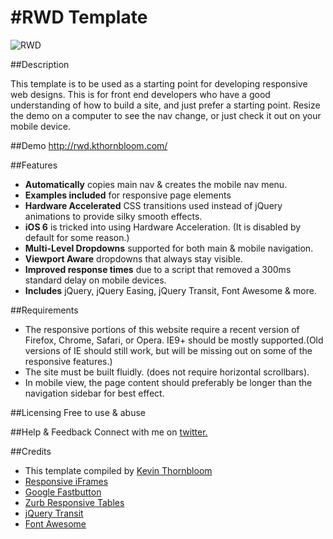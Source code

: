 #RWD Template
===================

![RWD](http://kthornbloom.com/public/rwd.jpg)

##Description


This template is to be used as a starting point for developing responsive web designs. This is for front end developers who have a good understanding of how to build a site, and just prefer a starting point. Resize the demo on a computer to see the nav change, or just check it out on your mobile device.


##Demo
http://rwd.kthornbloom.com/

##Features

- <b>Automatically</b> copies main nav & creates the mobile nav menu.
- <b>Examples included</b> for responsive page elements
- <b>Hardware Accelerated</b> CSS transitions used instead of jQuery animations to provide silky smooth effects.
- <b>iOS 6</b> is tricked into using Hardware Acceleration. (It is disabled by default for some reason.)
- <b>Multi-Level Dropdowns</b> supported for both main & mobile navigation.
- <b>Viewport Aware</b> dropdowns that always stay visible.
- <b>Improved response times</b> due to a script that removed a 300ms standard delay on mobile devices.
- <b>Includes</b> jQuery, jQuery Easing, jQuery Transit, Font Awesome & more.

##Requirements

- The responsive portions of this website require a recent version of Firefox, Chrome, Safari, or Opera. IE9+ should be mostly supported.(Old versions of IE should still work, but will be missing out on some of the responsive features.)
- The site must be built fluidly. (does not require horizontal scrollbars).
- In mobile view, the page content should preferably be longer than the navigation sidebar for best effect.

##Licensing
Free to use & abuse

##Help & Feedback
Connect with me on <a href="https://twitter.com/kthornbloom" target="_blank">twitter.</a>

##Credits

- This template compiled by <a href="http://www.kthornbloom.com"  target="_blank">Kevin Thornbloom</a>
- <a href="http://niklausgerber.com/blog/responsive-google-or-bing-maps/"  target="_blank">Responsive iFrames</a>
- <a href="https://github.com/alexblack/google-fastbutton"  target="_blank">Google Fastbutton</a>
- <a href="http://www.zurb.com/playground/responsive-tables" target="_blank">Zurb Responsive Tables</a>
- <a href="http://ricostacruz.com/jquery.transit/" target="_blank">jQuery Transit</a>
- <a href="http://fortawesome.github.io/Font-Awesome/" target="_blank">Font Awesome</a>
